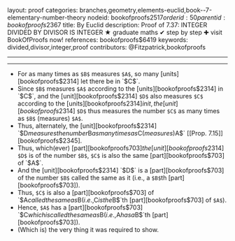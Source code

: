 layout: proof
categories: branches,geometry,elements-euclid,book--7-elementary-number-theory
nodeid: bookofproofs$2517
orderid: 50
parentid: bookofproofs$2367
title: By Euclid
description:  Proof of 7.37: INTEGER DIVIDED BY DIVISOR IS INTEGER &#9733; graduate maths &#10004; step by step &#10010; visit BookOfProofs now!
references: bookofproofs$6419
keywords: divided,divisor,integer,proof
contributors: @Fitzpatrick,bookofproofs

---


---



* For as many times as `$B$` measures `$A$`, so many [units][bookofproofs$2314] let there be in `$C$`.
* Since `$B$` measures `$A$` according to the [units][bookofproofs$2314] in `$C$`, and the [unit][bookofproofs$2314] `$D$` also measures `$C$` according to the [units][bookofproofs$2314] in it, the [unit][bookofproofs$2314] `$D$` thus measures the number `$C$` as many times as `$B$` (measures) `$A$`.
* Thus, alternately, the [unit][bookofproofs$2314] `$D$` measures the number `$B$` as many times as `$C$` (measures) `$A$` [[Prop. 7.15]][bookofproofs$2345].
* Thus, which(ever) [part][bookofproofs$703] the [unit][bookofproofs$2314] `$D$` is of the number `$B$`, `$C$` is also the same [part][bookofproofs$703] of `$A$`.
* And the [unit][bookofproofs$2314] `$D$` is a [part][bookofproofs$703] of the number `$B$` called the same as it (i.e., a `$B$`th [part][bookofproofs$703]).
* Thus, `$C$` is also a [part][bookofproofs$703] of `$A$` called the same as `$B$` (i.e., `$C$` is the `$B$`th [part][bookofproofs$703] of `$A$`).
* Hence, `$A$` has a [part][bookofproofs$703] `$C$` which is called the same as `$B$` (i.e., `$A$` has a `$B$`th [part][bookofproofs$703]).
* (Which is) the very thing it was required to show.
